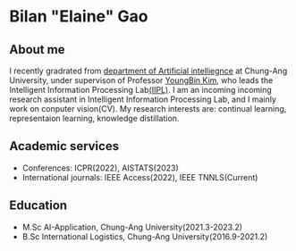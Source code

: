 # Bilan "Elaine" Gao
## About me
I recently gradrated from [department of Artificial intelliegnce](http://ai.cau.ac.kr/main.php) at Chung-Ang University, under supervison of Professor [YoungBin Kim](https://scholar.google.com/citations?user=If6P518AAAAJ&hl=ko), who leads the Intelligent Information Processing Lab[(IIPL)](https://sites.google.com/view/iiplcau/home). I am an incoming incoming research assistant in Intelligent Information Processing Lab, and I mainly work on conputer vision(CV). My research interests are: continual learning, representaion learning, knowledge distillation.

## Academic services
+ Conferences: ICPR(2022), AISTATS(2023)
+ International journals: IEEE Access(2022), IEEE TNNLS(Current)


## Education 
+ M.Sc AI-Application, Chung-Ang University(2021.3-2023.2)
+ B.Sc International Logistics, Chung-Ang University(2016.9-2021.2)


